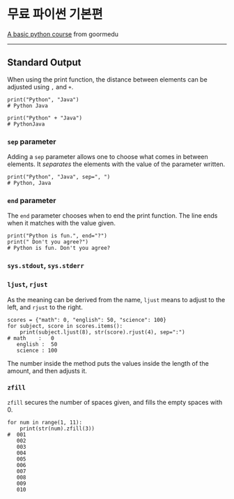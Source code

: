 # 무료 파이썬 기본편

[A basic python course](https://edu.goorm.io/learn/lecture/19917/무료-파이썬-기본편-6시간-뒤면-나도-개발자) from goormedu

---

## Standard Output

When using the print function, the distance between elements can be adjusted using `,` and `+`.

    print("Python", "Java")
    # Python Java

    print("Python" + "Java")
    # PythonJava

### `sep` parameter

Adding a `sep` parameter allows one to choose what comes in between elements. It *separates* the elements with the value of the parameter written.

    print("Python", "Java", sep=", ")
    # Python, Java

### `end` parameter

The `end` parameter chooses when to end the print function. The line ends when it matches with the value given.

    print("Python is fun.", end="?")
    print(" Don't you agree?")
    # Python is fun. Don't you agree?

### `sys.stdout`, `sys.stderr`


### `ljust`, `rjust`

As the meaning can be derived from the name, `ljust` means to adjust to the left, and `rjust` to the right.

    scores = {"math": 0, "english": 50, "science": 100}
    for subject, score in scores.items():
        print(subject.ljust(8), str(score).rjust(4), sep=":")
    # math    :   0
       english :  50
       science : 100

The number inside the method puts the values inside the length of the amount, and then adjusts it. 

### `zfill`

`zfill` secures the number of spaces given, and fills the empty spaces with 0.

    for num in range(1, 11):
        print(str(num).zfill(3))
    #  001
       002
       003
       004
       005
       006
       007
       008
       009
       010

### 
